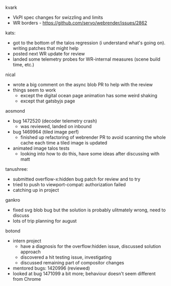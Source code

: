 kvark
  * VkPI spec changes for swizzling and limits
  * WR borders - https://github.com/servo/webrender/issues/2862

kats:
  * got to the bottom of the talos regression (i understand what's going on). writing patches that might help
  * posted next WR update for review
  * landed some telemetry probes for WR-internal measures (scene build time, etc.)

nical
  * wrote a big comment on the async blob PR to help with the review
  * things seem to work
    * except the digital ocean page animation has some weird shaking
    * except that gatsbyjs page

aosmond
  * bug 1472520 (decoder telemetry crash)
    * was reviewed, landed on inbound
  * bug 1469964 (tiled image perf)
    * finished up refactoring of webrender PR to avoid scanning the whole cache each time a tiled image is updated
  * animated image talos tests
    * looking into how to do this, have some ideas after discussing with matt

tanushree:
  * submitted overflow-x:hidden bug patch for review and to try
  * tried to push to viewport-compat:  authorization failed
  * catching up in project

gankro
  * fixed svg blob bug but the solution is probably ulitmately wrong, need to discuss
  * lots of trip planning for august

botond
  * intern project 
    * have a diagnosis for the overflow:hidden issue, discussed solution approach 
    * discovered a hit testing issue, investigating 
    * discussed remaining part of compositor changes 
  * mentored bugs: 1420996 (reviewed) 
  * looked at bug 1471099 a bit more; behaviour doesn't seem different from Chrome
